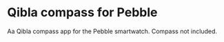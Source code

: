 Qibla compass for Pebble
============

Aa Qibla compass app for the Pebble smartwatch. Compass not included.
